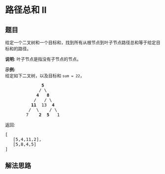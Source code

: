 # 路径总和 II

## 题目

<HTML><p>给定一个二叉树和一个目标和，找到所有从根节点到叶子节点路径总和等于给定目标和的路径。</p>

<p><strong>说明:</strong>&nbsp;叶子节点是指没有子节点的节点。</p>

<p><strong>示例:</strong><br>
给定如下二叉树，以及目标和&nbsp;<code>sum = 22</code>，</p>

<pre>              <strong>5</strong>
             / \
            <strong>4</strong>   <strong>8</strong>
           /   / \
          <strong>11</strong>  13  <strong>4</strong>
         /  \    / \
        7    <strong>2</strong>  <strong>5</strong>   1
</pre>

<p>返回:</p>

<pre>[
   [5,4,11,2],
   [5,8,4,5]
]
</pre>
</HTML>

## 解法思路
